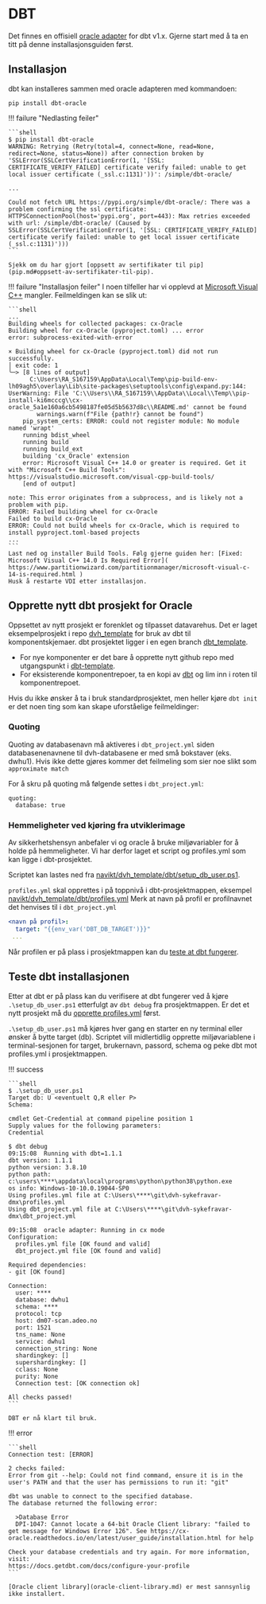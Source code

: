 # DBT

Det finnes en offisiell [oracle adapter](https://docs.getdbt.com/reference/warehouse-profiles/oracle-profile) for dbt v1.x. Gjerne start med å ta en titt på denne installasjonsguiden først.

## Installasjon

dbt kan installeres sammen med oracle adapteren med kommandoen:

```shell
pip install dbt-oracle
```

!!! failure "Nedlasting feiler"

    ```shell
    $ pip install dbt-oracle
    WARNING: Retrying (Retry(total=4, connect=None, read=None, redirect=None, status=None)) after connection broken by 'SSLError(SSLCertVerificationError(1, '[SSL: CERTIFICATE_VERIFY_FAILED] certificate verify failed: unable to get local issuer certificate (_ssl.c:1131)'))': /simple/dbt-oracle/

    ...

    Could not fetch URL https://pypi.org/simple/dbt-oracle/: There was a problem confirming the ssl certificate: HTTPSConnectionPool(host='pypi.org', port=443): Max retries exceeded with url: /simple/dbt-oracle/ (Caused by SSLError(SSLCertVerificationError(1, '[SSL: CERTIFICATE_VERIFY_FAILED] certificate verify failed: unable to get local issuer certificate (_ssl.c:1131)')))
    ```

    Sjekk om du har gjort [oppsett av sertifikater til pip](pip.md#oppsett-av-sertifikater-til-pip).

!!! failure "Installasjon feiler"
    I noen tilfeller har vi opplevd at [Microsoft Visual C++]( https://visualstudio.microsoft.com/visual-cpp-build-tools/) mangler.
    Feilmeldingen kan se slik ut:
    
    ```shell
    ...
    Building wheels for collected packages: cx-Oracle
    Building wheel for cx-Oracle (pyproject.toml) ... error
    error: subprocess-exited-with-error
    
    × Building wheel for cx-Oracle (pyproject.toml) did not run successfully.
    │ exit code: 1
    ╰─> [8 lines of output]
          C:\Users\RA_S167159\AppData\Local\Temp\pip-build-env-lh09agh5\overlay\Lib\site-packages\setuptools\config\expand.py:144: UserWarning: File 'C:\\Users\\RA_S167159\\AppData\\Local\\Temp\\pip-install-ki6mcccg\\cx-oracle_5a1e160a6cb5498187fe05d5b5637d8c\\README.md' cannot be found
            warnings.warn(f"File {path!r} cannot be found")
        pip_system_certs: ERROR: could not register module: No module named 'wrapt'
        running bdist_wheel
        running build
        running build_ext
        building 'cx_Oracle' extension
        error: Microsoft Visual C++ 14.0 or greater is required. Get it with "Microsoft C++ Build Tools": https://visualstudio.microsoft.com/visual-cpp-build-tools/
        [end of output]

    note: This error originates from a subprocess, and is likely not a problem with pip.
    ERROR: Failed building wheel for cx-Oracle
    Failed to build cx-Oracle
    ERROR: Could not build wheels for cx-Oracle, which is required to install pyproject.toml-based projects
    ...
    ```
    Last ned og installer Build Tools. Følg gjerne guiden her: [Fixed: Microsoft Visual C++ 14.0 Is Required Error](  https://www.partitionwizard.com/partitionmanager/microsoft-visual-c-14-is-required.html )    
    Husk å restarte VDI etter installasjon.

## Opprette nytt dbt prosjekt for Oracle

Oppsettet av nytt prosjekt er forenklet og tilpasset datavarehus. Det er laget eksempelprosjekt i repo [dvh_template](https://github.com/navikt/dvh_template) for bruk av dbt til komponentskjemaer. dbt prosjektet ligger i en egen branch [dbt_template](https://github.com/navikt/dvh_template/tree/dbt_template).


- For nye komponenter er det bare å opprette nytt github repo med utgangspunkt i [dbt-template](https://github.com/navikt/dbt-template/).
- For eksisterende komponentrepoer, ta en kopi av [dbt](https://github.com/navikt/dvh_template/tree/dbt_template/dbt)  og lim inn i roten til komponentrepoet.


Hvis du ikke ønsker å ta i bruk standardprosjektet, men heller kjøre `dbt init` er det noen ting som kan skape uforståelige feilmeldinger:

### Quoting
Quoting av databasenavn må aktiveres i `dbt_project.yml` siden databasenenavnene til dvh-databasene er med små bokstaver (eks. dwhu1). Hvis ikke dette gjøres kommer det feilmeling som sier noe slikt som `approximate match`

For å skru på quoting må
følgende settes i `dbt_project.yml`:

```shell
quoting:
  database: true
```

### Hemmeligheter ved kjøring fra utviklerimage
Av sikkerhetshensyn anbefaler vi og oracle å bruke miljøvariabler for å holde på 
hemmeligheter. Vi har derfor laget et script og profiles.yml som kan ligge i
dbt-prosjektet.

Scriptet kan lastes ned fra [navikt/dvh_template/dbt/setup_db_user.ps1](https://github.com/navikt/dbt-template/blob/main/dbt/setup_dbt_env.ps1).

`profiles.yml` skal opprettes i på toppnivå i dbt-prosjektmappen, eksempel [navikt/dvh_template/dbt/profiles.yml](https://github.com/navikt/dvh_template/blob/dbt_template/dbt/profiles.yml)
Merk at navn på profil er profilnavnet det henvises til i  `dbt_project.yml`

```yaml
<navn på profil>:
  target: "{{env_var('DBT_DB_TARGET')}}"
 ...

```

Når profilen er på plass i prosjektmappen kan du [teste at dbt fungerer](#teste-dbt-installasjonen).

## Teste dbt installasjonen

Etter at dbt er på plass kan du verifisere at dbt fungerer ved å kjøre `.\setup_db_user.ps1`
etterfulgt av `dbt debug` fra prosjektmappen. Er det et nytt prosjekt må du
[opprette profiles.yml](#opprettelse-av-profilesyml-i-et-nytt-dbt-prosjekt) først.

`.\setup_db_user.ps1` må kjøres hver gang en starter en ny terminal eller
ønsker å bytte target (db). Scriptet vill midlertidlig opprette miljøvariablene
i terminal-sesjonen for target, brukernavn, passord, schema og peke dbt mot
profiles.yml i prosjektmappen.

!!! success

    ```shell
    $ .\setup_db_user.ps1
    Target db: U <eventuelt Q,R eller P>
    Schema: 

    cmdlet Get-Credential at command pipeline position 1
    Supply values for the following parameters:
    Credential

    $ dbt debug
    09:15:08  Running with dbt=1.1.1
    dbt version: 1.1.1
    python version: 3.8.10
    python path: c:\users\****\appdata\local\programs\python\python38\python.exe      
    os info: Windows-10-10.0.19044-SP0
    Using profiles.yml file at C:\Users\****\git\dvh-sykefravar-dmx\profiles.yml
    Using dbt_project.yml file at C:\Users\****\git\dvh-sykefravar-dmx\dbt_project.yml

    09:15:08  oracle adapter: Running in cx mode
    Configuration:
      profiles.yml file [OK found and valid]   
      dbt_project.yml file [OK found and valid]

    Required dependencies:
    - git [OK found]

    Connection:
      user: ****
      database: dwhu1
      schema: ****
      protocol: tcp
      host: dm07-scan.adeo.no
      port: 1521
      tns_name: None
      service: dwhu1
      connection_string: None
      shardingkey: []
      supershardingkey: []
      cclass: None
      purity: None
      Connection test: [OK connection ok]

    All checks passed!
    ```

    DBT er nå klart til bruk.

!!! error

    ```shell
    Connection test: [ERROR]

    2 checks failed:
    Error from git --help: Could not find command, ensure it is in the user's PATH and that the user has permissions to run it: "git"

    dbt was unable to connect to the specified database.
    The database returned the following error:

      >Database Error
      DPI-1047: Cannot locate a 64-bit Oracle Client library: "failed to get message for Windows Error 126". See https://cx-oracle.readthedocs.io/en/latest/user_guide/installation.html for help

    Check your database credentials and try again. For more information, visit:
    https://docs.getdbt.com/docs/configure-your-profile
    ```

    [Oracle client library](oracle-client-library.md) er mest sannsynlig ikke installert.
